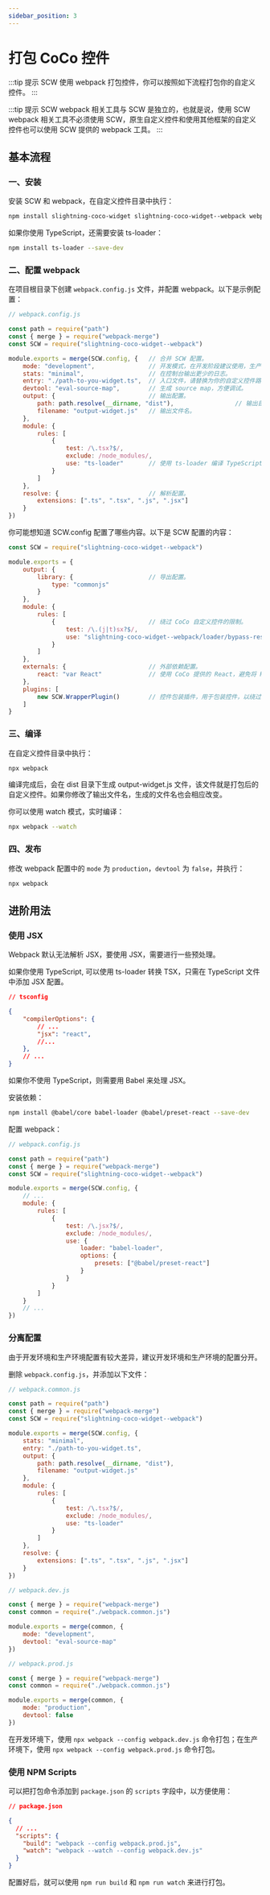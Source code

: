 ```yaml
---
sidebar_position: 3
---
```


# 打包 CoCo 控件

:::tip 提示
SCW 使用 webpack 打包控件，你可以按照如下流程打包你的自定义控件。
:::

:::tip 提示
SCW webpack 相关工具与 SCW 是独立的，也就是说，使用 SCW webpack 相关工具不必须使用 SCW，原生自定义控件和使用其他框架的自定义控件也可以使用 SCW 提供的 webpack 工具。
:::

## 基本流程

### 一、安装

安装 SCW 和 webpack，在自定义控件目录中执行：

```sh
npm install slightning-coco-widget slightning-coco-widget--webpack webpack webpack-cli webpack-merge --save-dev
```

如果你使用 TypeScript，还需要安装 ts-loader：

```sh
npm install ts-loader --save-dev
```

### 二、配置 webpack

在项目根目录下创建 `webpack.config.js` 文件，并配置 webpack。以下是示例配置：

```javascript
// webpack.config.js

const path = require("path")
const { merge } = require("webpack-merge")
const SCW = require("slightning-coco-widget--webpack")

module.exports = merge(SCW.config, {   // 合并 SCW 配置。
    mode: "development",               // 开发模式，在开发阶段建议使用，生产模式请改为 "production"。
    stats: "minimal",                  // 在控制台输出更少的日志。
    entry: "./path-to-you-widget.ts",  // 入口文件，请替换为你的自定义控件路径。
    devtool: "eval-source-map",        // 生成 source map，方便调试。
    output: {                          // 输出配置。
        path: path.resolve(__dirname, "dist"),                 // 输出目录。
        filename: "output-widget.js"   // 输出文件名。
    },
    module: {
        rules: [
            {
                test: /\.tsx?$/,
                exclude: /node_modules/,
                use: "ts-loader"       // 使用 ts-loader 编译 TypeScript 文件，如果使用 JavaScript 则不需要。
            }
        ]
    },
    resolve: {                         // 解析配置。
        extensions: [".ts", ".tsx", ".js", ".jsx"]
    }
})
```

你可能想知道 SCW.config 配置了哪些内容。以下是 SCW 配置的内容：

```javascript
const SCW = require("slightning-coco-widget--webpack")

module.exports = {
    output: {
        library: {                     // 导出配置。
            type: "commonjs"
        }
    },
    module: {
        rules: [
            {                          // 绕过 CoCo 自定义控件的限制。
                test: /\.(j|t)sx?$/,
                use: "slightning-coco-widget--webpack/loader/bypass-restrictions-loader",
            }
        ]
    },
    externals: {                       // 外部依赖配置。
        react: "var React"             // 使用 CoCo 提供的 React，避免将 React 打包进自定义控件。
    },
    plugins: [
        new SCW.WrapperPlugin()        // 控件包装插件，用于包装控件，以绕过一些限制，并防止 CoCo 吞错误信息。
    ]
}
```

### 三、编译

在自定义控件目录中执行：

```sh
npx webpack
```

编译完成后，会在 dist 目录下生成 output-widget.js 文件，该文件就是打包后的自定义控件。如果你修改了输出文件名，生成的文件名也会相应改变。

你可以使用 watch 模式，实时编译：

```sh
npx webpack --watch
```

### 四、发布

修改 webpack 配置中的 `mode` 为 `production`，`devtool` 为 `false`，并执行：

```sh
npx webpack
```

## 进阶用法

### 使用 JSX

Webpack 默认无法解析 JSX，要使用 JSX，需要进行一些预处理。

如果你使用 TypeScript, 可以使用 ts-loader 转换 TSX，只需在 TypeScript 文件中添加 JSX 配置。

```json
// tsconfig

{
    "compilerOptions": {
        // ...
        "jsx": "react",
        //...
    },
    // ...
}
```

如果你不使用 TypeScript，则需要用 Babel 来处理 JSX。

安装依赖：

```sh
npm install @babel/core babel-loader @babel/preset-react --save-dev
```

配置 webpack：

```javascript
// webpack.config.js

const path = require("path")
const { merge } = require("webpack-merge")
const SCW = require("slightning-coco-widget--webpack")

module.exports = merge(SCW.config, {
    // ...
    module: {
        rules: [
            {
                test: /\.jsx?$/,
                exclude: /node_modules/,
                use: {
                    loader: "babel-loader",
                    options: {
                        presets: ["@babel/preset-react"]
                    }
                }
            }
        ]
    }
    // ...
})
```

### 分离配置

由于开发环境和生产环境配置有较大差异，建议开发环境和生产环境的配置分开。

删除 `webpack.config.js`，并添加以下文件：

```javascript
// webpack.common.js

const path = require("path")
const { merge } = require("webpack-merge")
const SCW = require("slightning-coco-widget--webpack")

module.exports = merge(SCW.config, {
    stats: "minimal",
    entry: "./path-to-you-widget.ts",
    output: {
        path: path.resolve(__dirname, "dist"),
        filename: "output-widget.js"
    },
    module: {
        rules: [
            {
                test: /\.tsx?$/,
                exclude: /node_modules/,
                use: "ts-loader"
            }
        ]
    },
    resolve: {
        extensions: [".ts", ".tsx", ".js", ".jsx"]
    }
})
```

```javascript
// webpack.dev.js

const { merge } = require("webpack-merge")
const common = require("./webpack.common.js")

module.exports = merge(common, {
    mode: "development",
    devtool: "eval-source-map"
})
```

```javascript
// webpack.prod.js

const { merge } = require("webpack-merge")
const common = require("./webpack.common.js")

module.exports = merge(common, {
    mode: "production",
    devtool: false
})
```

在开发环境下，使用 `npx webpack --config webpack.dev.js` 命令打包；在生产环境下，使用 `npx webpack --config webpack.prod.js` 命令打包。

### 使用 NPM Scripts

可以把打包命令添加到 `package.json` 的 `scripts` 字段中，以方便使用：

```json
// package.json

{
  // ...
  "scripts": {
    "build": "webpack --config webpack.prod.js",
    "watch": "webpack --watch --config webpack.dev.js"
  }
}
```

配置好后，就可以使用 `npm run build` 和 `npm run watch` 来进行打包。
